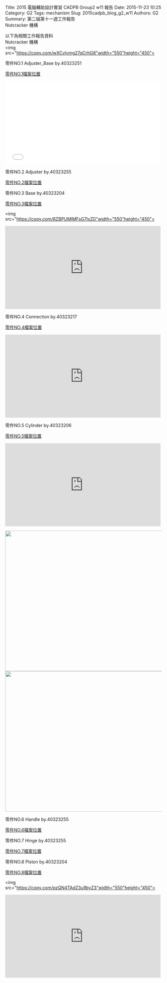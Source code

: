 Title: 2015 電腦輔助設計實習 CADPB Group2 w11 報告
Date: 2015-11-23 10:25
Category: G2
Tags: mechanism
Slug: 2015cadpb_blog_g2_w11
Authors: G2
Summary: 第二組第十一週工作報告<br />Nutcracker 機構

以下為相關工作報告資料
<br />
Nutcracker 機構
<br />
<img src="https://copy.com/wXCvlymg27qCrhG8"width="550"height="450">

零件NO.1   Adjuster_Base  by.40323251 

<a href="https://copy.com/hgHwCB3DFB6CDjWB">零件NO.1檔案位置</a>
<br />

<p>
<iframe src="Vimeo影片網址" width="500" height="266" frameborder="0" webkitallowfullscreen mozallowfullscreen allowfullscreen></iframe>  
</p>

<script src="https://embed.github.com/view/3d/40323251/test/master/adhuster_base.stl"></script>

零件NO.2   Adjuster  by.40323255

<a href="https://copy.com/Ns3tepiUZ3bqPYWV">零件NO.2檔案位置</a>

零件NO.3   Base  by.40323204

<a href="https://copy.com/HYuFKm9j82iMJBwC">零件NO.3檔案位置</a>

<img src="https://copy.com/8ZBPUMlMFsG7lxZG"width="550"height="450">

<p>
<iframe src="https://player.vimeo.com/video/148771994" width="500" height="266" frameborder="0" webkitallowfullscreen mozallowfullscreen allowfullscreen></iframe>  
</p>

<script src="https://embed.github.com/view/3d/hsungchang/test/master/prt3.stl"></script>

零件NO.4   Connection  by.40323217

<a href="https://copy.com/YpVnokEJI2Lt81uB">零件NO.4檔案位置</a>
<br />
<p>
<iframe src="https://player.vimeo.com/video/147972526" width="500" height="266" frameborder="0" webkitallowfullscreen mozallowfullscreen allowfullscreen></iframe>  
</p>

零件NO.5    Cylinder  by.40323206

<a href="https://copy.com/wWcYaBB4Xyo7dnav">零件NO.5檔案位置</a>

<p>
<iframe src="https://player.vimeo.com/video/148202510" width="500" height="266" frameborder="0" webkitallowfullscreen mozallowfullscreen allowfullscreen></iframe>  
</p>
<img src="https://copy.com/0hUzrrDtpNRSzzc3"width="550"height="450">
<br>
<img src="https://copy.com/lBGqa4W4FR1GV9io"width="550"height="450">

零件NO.6   Handle  by.40323255

<a href="https://copy.com/y217HNo9NV8OkNSk">零件NO.6檔案位置</a>

零件NO.7   Hinge  by.40323255

<a href="https://copy.com/cjXMvw0xDPncvOeg">零件NO.7檔案位置</a>

零件NO.8   Piston  by.40323204 

<a href="https://copy.com/VHJhcuB9n6Gey8g6">零件NO.8檔案位置</a>
<br />

<img src="https://copy.com/pzQN4TAdZ3u9byZ3"width="550"height="450">

<p>
<iframe src="https://player.vimeo.com/video/148773495" width="500" height="266" frameborder="0" webkitallowfullscreen mozallowfullscreen allowfullscreen></iframe>  
</p>

<script src="https://embed.github.com/view/3d/hsungchang/test/master/prt8.stl"></script>

